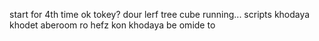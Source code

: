 start for 4th time
ok
tokey?
dour
lerf
tree
cube
running...
scripts
khodaya khodet aberoom ro hefz kon
khodaya be omide to
